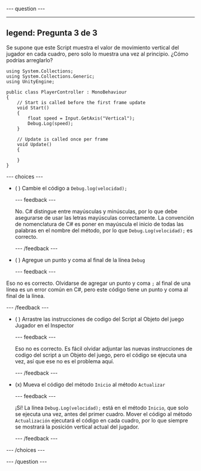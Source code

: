 
--- question ---

---
legend: Pregunta 3 de 3
---

Se supone que este Script muestra el valor de movimiento vertical del jugador en cada cuadro, pero solo lo muestra una vez al principio. ¿Cómo podrías arreglarlo?

```
using System.Collections;
using System.Collections.Generic;
using UnityEngine;

public class PlayerController : MonoBehaviour
{
    // Start is called before the first frame update
    void Start()
    {
        float speed = Input.GetAxis("Vertical");
        Debug.Log(speed);
    }

    // Update is called once per frame
    void Update()
    {

    }
}
```

--- choices ---

- ( ) Cambie el código a `Debug.log(velocidad);`

  --- feedback ---

  No. C# distingue entre mayúsculas y minúsculas, por lo que debe asegurarse de usar las letras mayúsculas correctamente. La convención de nomenclatura de C# es poner en mayúscula el inicio de todas las palabras en el nombre del método, por lo que `Debug.Log(velocidad);` es correcto.

  --- /feedback ---

- ( ) Agregue un punto y coma al final de la línea `Debug`


  --- feedback ---

Eso no es correcto. Olvidarse de agregar un punto y coma `;` al final de una línea es un error común en C#, pero este código tiene un punto y coma al final de la línea.

  --- /feedback ---

- ( ) Arrastre las instrucciones de codigo del Script al Objeto del juego Jugador en el Inspector

  --- feedback ---

  Eso no es correcto. Es fácil olvidar adjuntar las nuevas instrucciones de codigo del script a un Objeto del juego, pero el código se ejecuta una vez, así que ese no es el problema aquí.

  --- /feedback ---

- (x) Mueva el código del método `Inicio` al método `Actualizar`

  --- feedback ---

  ¡Sí! La línea `Debug.Log(velocidad);` está en el método `Inicio`, que solo se ejecuta una vez, antes del primer cuadro. Mover el código al método `Actualización` ejecutará el código en cada cuadro, por lo que siempre se mostrará la posición vertical actual del jugador.

  --- /feedback ---

--- /choices ---

--- /question ---
